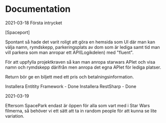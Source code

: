 # Documentation
 2021-03-18
Första intrycket

[Spaceport]

Spontant så hade det varit roligt att göra en hemsida som UI
där man kan välja namn, rymdskepp, parkeringsplats av dom som är lediga
samt tid man vill parkera som man anropar ett API(Logikdelen) med "fluent".

För att uppfylla projektkraven så kan man anropa starwars APIet och
visa namn och rymdskepp därifrån men anropa det egna APIet för
lediga platser.

Return bör ge en biljett med ett pris och betalningsinformation.

Installera Entitity Framework - Done
Installera RestSharp - Done


 2021-03-19

Eftersom SpacePark endast är öppen för alla som vart med i Star Wars filmerna, så behöver vi ett sätt att ta in random people för att kunna se lite variation. 

